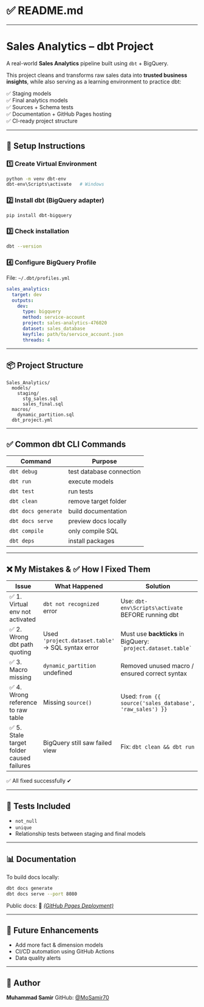 # ✅ README.md 


---


# Sales Analytics – dbt Project

A real-world **Sales Analytics** pipeline built using `dbt` + BigQuery.

This project cleans and transforms raw sales data into **trusted business insights**, while also serving as a learning environment to practice dbt:

✅ Staging models  
✅ Final analytics models  
✅ Sources + Schema tests  
✅ Documentation + GitHub Pages hosting  
✅ CI-ready project structure

---


## 🔧 Setup Instructions

### 1️⃣ Create Virtual Environment

```bash
python -m venv dbt-env
dbt-env\Scripts\activate   # Windows
```

### 2️⃣ Install dbt (BigQuery adapter)

```bash
pip install dbt-bigquery
```

### 3️⃣ Check installation

```bash
dbt --version
```

### 4️⃣ Configure BigQuery Profile

File: `~/.dbt/profiles.yml`

```yaml
sales_analytics:
  target: dev
  outputs:
    dev:
      type: bigquery
      method: service-account
      project: sales-analytics-476020
      dataset: sales_database
      keyfile: path/to/service_account.json
      threads: 4
```

---

## 📦 Project Structure

```
Sales_Analytics/
  models/
    staging/
      stg_sales.sql
      sales_final.sql
  macros/
    dynamic_partition.sql
  dbt_project.yml
```

---

## ✅ Common dbt CLI Commands

| Command             | Purpose                  |
| ------------------- | ------------------------ |
| `dbt debug`         | test database connection |
| `dbt run`           | execute models           |
| `dbt test`          | run tests                |
| `dbt clean`         | remove target folder     |
| `dbt docs generate` | build documentation      |
| `dbt docs serve`    | preview docs locally     |
| `dbt compile`       | only compile SQL         |
| `dbt deps`          | install packages         |

---

## ❌ My Mistakes & ✅ How I Fixed Them

| Issue                                    | What Happened                                     | Solution                                                               |
| ---------------------------------------- | ------------------------------------------------- | ---------------------------------------------------------------------- |
| ✅ 1. Virtual env not activated           | `dbt not recognized` error                        | Use: `dbt-env\Scripts\activate` BEFORE running dbt                     |
| ✅ 2. Wrong dbt path quoting              | Used `'project.dataset.table'` → SQL syntax error | Must use **backticks** in BigQuery: <br> `` `project.dataset.table` `` |
| ✅ 3. Macro missing                       | `dynamic_partition` undefined                     | Removed unused macro / ensured correct syntax                          |
| ✅ 4. Wrong reference to raw table        | Missing `source()`                                | Used: `from {{ source('sales_database', 'raw_sales') }}`               |
| ✅ 5. Stale target folder caused failures | BigQuery still saw failed view                    | Fix: `dbt clean && dbt run`                                            |

✅ All fixed successfully ✔

---

## 🧪 Tests Included

* `not_null`
* `unique`
* Relationship tests between staging and final models

---

## 📊 Documentation

To build docs locally:

```bash
dbt docs generate
dbt docs serve --port 8080
```

Public docs:
🔗 [*(GitHub Pages Deployment)*](https://mosamir70.github.io/Sales_Analytics/#!/overview)

---

## 🚀 Future Enhancements

* Add more fact & dimension models
* CI/CD automation using GitHub Actions
* Data quality alerts

---

## 👤 Author

**Muhammad Samir**
GitHub: [@MoSamir70](https://github.com/MoSamir70)


